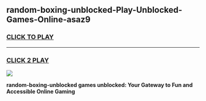 
## random-boxing-unblocked-Play-Unblocked-Games-Online-asaz9
<h3>
<a href="https://premium76.site?title=random-boxing-unblocked&ref=24A">CLICK TO PLAY</a></h3>
<hr>

<h3>
<a href="https://premium76.site?title=random-boxing-unblocked&ref=24A">CLICK 2 PLAY</a>
  
</h3>

<a href="https://premium76.site?title=random-boxing-unblocked&ref=24A"><img src="https://clearcache.store/games.png"></a>


**random-boxing-unblocked games unblocked: Your Gateway to Fun and Accessible Online Gaming**
